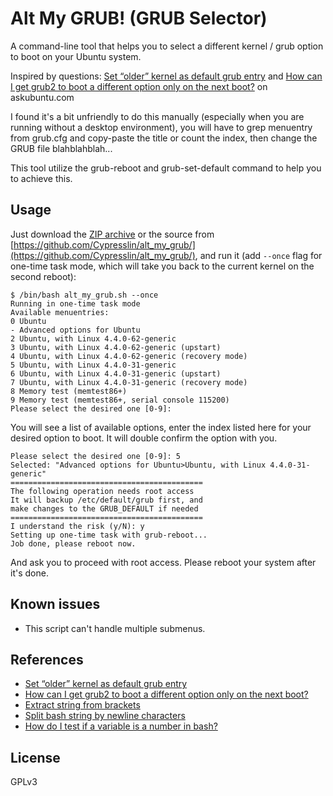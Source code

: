 Alt My GRUB! (GRUB Selector)
===========
A command-line tool that helps you to select a different kernel / grub option to boot on your Ubuntu system.

Inspired by questions: [Set “older” kernel as default grub entry](http://askubuntu.com/questions/216398/set-older-kernel-as-default-grub-entry) and [How can I get grub2 to boot a different option only on the next boot?](http://askubuntu.com/questions/574295/how-can-i-get-grub2-to-boot-a-different-option-only-on-the-next-boot) on askubuntu.com

I found it's a bit unfriendly to do this manually (especially when you are running without a desktop environment), you will have to grep menuentry from grub.cfg and copy-paste the title or count the index, then change the GRUB file blahblahblah...

This tool utilize the grub-reboot and grub-set-default command to help you to achieve this.

## Usage
Just download the [ZIP archive](https://github.com/Cypresslin/alt_my_grub/archive/master.zip) or the source from [https://github.com/Cypresslin/alt_my_grub/](https://github.com/Cypresslin/alt_my_grub/), and run it (add `--once` flag for one-time task mode, which will take you back to the current kernel on the second reboot):

    $ /bin/bash alt_my_grub.sh --once
    Running in one-time task mode
    Available menuentries:
    0 Ubuntu
    - Advanced options for Ubuntu
    2 Ubuntu, with Linux 4.4.0-62-generic
    3 Ubuntu, with Linux 4.4.0-62-generic (upstart)
    4 Ubuntu, with Linux 4.4.0-62-generic (recovery mode)
    5 Ubuntu, with Linux 4.4.0-31-generic
    6 Ubuntu, with Linux 4.4.0-31-generic (upstart)
    7 Ubuntu, with Linux 4.4.0-31-generic (recovery mode)
    8 Memory test (memtest86+)
    9 Memory test (memtest86+, serial console 115200)
    Please select the desired one [0-9]:

You will see a list of available options, enter the index listed here for your desired option to boot. It will double confirm the option with you.

    Please select the desired one [0-9]: 5
    Selected: "Advanced options for Ubuntu>Ubuntu, with Linux 4.4.0-31-generic"
    ===========================================
    The following operation needs root access
    It will backup /etc/default/grub first, and
    make changes to the GRUB_DEFAULT if needed
    ===========================================
    I understand the risk (y/N): y
    Setting up one-time task with grub-reboot...
    Job done, please reboot now.

And ask you to proceed with root access. Please reboot your system after it's done.

## Known issues
 - This script can't handle multiple submenus.

## References
 - [Set “older” kernel as default grub entry](http://askubuntu.com/questions/216398/set-older-kernel-as-default-grub-entry)
 - [How can I get grub2 to boot a different option only on the next boot?](http://askubuntu.com/questions/574295/how-can-i-get-grub2-to-boot-a-different-option-only-on-the-next-boot)
 - [Extract string from brackets](http://stackoverflow.com/questions/7209629/extract-string-from-brackets)
 - [Split bash string by newline characters](http://stackoverflow.com/questions/19771965/split-bash-string-by-newline-characters)
 - [How do I test if a variable is a number in bash?](http://stackoverflow.com/questions/806906/how-do-i-test-if-a-variable-is-a-number-in-bash)

## License
GPLv3

